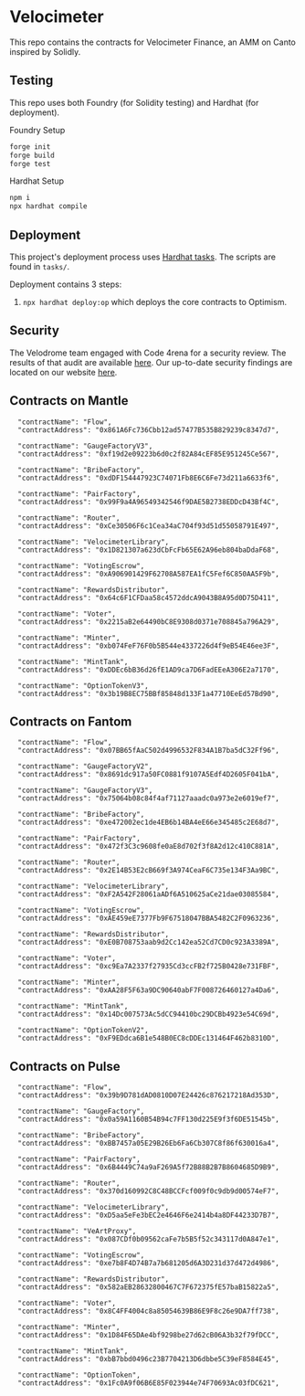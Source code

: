 # Velocimeter

This repo contains the contracts for Velocimeter Finance, an AMM on Canto inspired by Solidly.

## Testing

This repo uses both Foundry (for Solidity testing) and Hardhat (for deployment).

Foundry Setup

```ml
forge init
forge build
forge test
```

Hardhat Setup

```ml
npm i
npx hardhat compile
```

## Deployment

This project's deployment process uses [Hardhat tasks](https://hardhat.org/guides/create-task.html). The scripts are found in `tasks/`.

Deployment contains 3 steps:

1. `npx hardhat deploy:op` which deploys the core contracts to Optimism.

## Security

The Velodrome team engaged with Code 4rena for a security review. The results of that audit are available [here](https://code4rena.com/reports/2022-05-velodrome/). Our up-to-date security findings are located on our website [here](https://docs.velodrome.finance/security).

## Contracts on Mantle

      "contractName": "Flow",
      "contractAddress": "0x861A6Fc736Cbb12ad57477B535B829239c8347d7",
      
      "contractName": "GaugeFactoryV3",
      "contractAddress": "0xf19d2e09223b6d0c2f82A84cEF85E951245Ce567",

      "contractName": "BribeFactory",
      "contractAddress": "0xdDF154447923C74071Fb8E6C6Fe73d211a6633f6",
      
      "contractName": "PairFactory",
      "contractAddress": "0x99F9a4A96549342546f9DAE5B2738EDDcD43Bf4C",
      
      "contractName": "Router",
      "contractAddress": "0xCe30506F6c1Cea34aC704f93d51d55058791E497",
      
      "contractName": "VelocimeterLibrary",
      "contractAddress": "0x1D821307a623dCbFcFb65E62A96eb804baDdaF68",
      
      "contractName": "VotingEscrow",
      "contractAddress": "0xA906901429F62708A587EA1fC5Fef6C850AA5F9b",
      
      "contractName": "RewardsDistributor",
      "contractAddress": "0x64c6F1CFDaa58c4572ddcA9043B8A95d0D75D411",
      
      "contractName": "Voter",
      "contractAddress": "0x2215aB2e64490bC8E9308d0371e708845a796A29",
      
      "contractName": "Minter",
      "contractAddress": "0xb074FeF76F0b5B544e4337226d4f9eB54E46ee3F",
      
      "contractName": "MintTank",
      "contractAddress": "0xDDEc6bB36d26fE1AD9ca7D6FadEEeA306E2a7170",
      
      "contractName": "OptionTokenV3",
      "contractAddress": "0x3b19B8EC75BBf85848d133F1a47710EeEd57Bd90",

## Contracts on Fantom

      "contractName": "Flow",
      "contractAddress": "0x07BB65fAaC502d4996532F834A1B7ba5dC32Ff96",

      "contractName": "GaugeFactoryV2",
      "contractAddress": "0x8691dc917a50FC0881f9107A5Edf4D2605F041bA",
      
      "contractName": "GaugeFactoryV3",
      "contractAddress": "0x75064b08c84f4af71127aaadc0a973e2e6019ef7",

      "contractName": "BribeFactory",
      "contractAddress": "0xe472002ec1de4EB6b14BA4eE66e345485c2E68d7",
      
      "contractName": "PairFactory",
      "contractAddress": "0x472f3C3c9608fe0aE8d702f3f8A2d12c410C881A",
      
      "contractName": "Router",
      "contractAddress": "0x2E14B53E2cB669f3A974CeaF6C735e134F3Aa9BC",
      
      "contractName": "VelocimeterLibrary",
      "contractAddress": "0xF2A542F28061aADf6A510625aCe21dae03085584",
      
      "contractName": "VotingEscrow",
      "contractAddress": "0xAE459eE7377Fb9F67518047BBA5482C2F0963236",
      
      "contractName": "RewardsDistributor",
      "contractAddress": "0xE0B708753aab9d2Cc142ea52Cd7CD0c923A3389A",
      
      "contractName": "Voter",
      "contractAddress": "0xc9Ea7A2337f27935Cd3ccFB2f725B0428e731FBF",
      
      "contractName": "Minter",
      "contractAddress": "0xAA28F5F63a9DC90640abF7F008726460127a4Da6",
      
      "contractName": "MintTank",
      "contractAddress": "0x14Dc007573Ac5dCC94410bc29DCBb4923e54C69d",
      
      "contractName": "OptionTokenV2",
      "contractAddress": "0xF9EDdca6B1e548B0EC8cDDEc131464F462b8310D",
          
      

## Contracts on Pulse

      "contractName": "Flow",
      "contractAddress": "0x39b9D781dAD0810D07E24426c876217218Ad353D",

      "contractName": "GaugeFactory",
      "contractAddress": "0x0a59A1160B54B94c7FF130d225E9f3f6DE51545b",
   
      "contractName": "BribeFactory",
      "contractAddress": "0xBB7457a05E29B26Eb6Fa6Cb307C8f86f630016a4",
      
      "contractName": "PairFactory",
      "contractAddress": "0x6B4449C74a9aF269A5f72B88B2B7B8604685D9B9",
      
      "contractName": "Router",
      "contractAddress": "0x370d160992C8C48BCCFcf009f0c9db9d00574eF7",
      
      "contractName": "VelocimeterLibrary",
      "contractAddress": "0xD5aa5eFe3bEC2e4646F6e2414b4a8DF44233D7B7",
     
      "contractName": "VeArtProxy",
      "contractAddress": "0x087CDf0b09562caFe7b5B5f52c343117d0A847e1",
    
      "contractName": "VotingEscrow",
      "contractAddress": "0xe7b8F4D74B7a7b681205d6A3D231d37d472d4986",
      
      "contractName": "RewardsDistributor",
      "contractAddress": "0x582aEB28632800467C7F672375fE57baB15822a5",
      
      "contractName": "Voter",
      "contractAddress": "0x8C4FF4004c8a85054639B86E9F8c26e9DA7ff738",
      
      "contractName": "Minter",
      "contractAddress": "0x1D84F65DAe4bf9298be27d62cB06A3b32f79fDCC",
      
      "contractName": "MintTank",
      "contractAddress": "0xbB7bbd0496c23B7704213D6dbbe5C39eF8584E45",
     
      "contractName": "OptionToken",
      "contractAddress": "0x1Fc0A9f06B6E85F023944e74F70693Ac03fDC621",
      